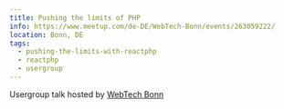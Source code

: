 ```yaml
---
title: Pushing the limits of PHP
info: https://www.meetup.com/de-DE/WebTech-Bonn/events/263059222/
location: Bonn, DE
tags:
  - pushing-the-limits-with-reactphp
  - reactphp
  - usergroup
---
```

Usergroup talk hosted by [WebTech Bonn](https://www.meetup.com/de-DE/WebTech-Bonn/)
